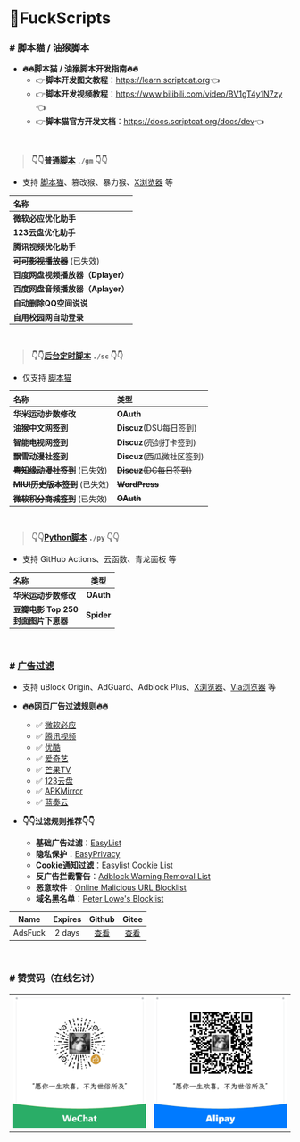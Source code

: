 # 🌈FuckScripts

### \# 脚本猫 / 油猴脚本

- **🔥🔥脚本猫 / 油猴脚本开发指南🔥🔥**
  - 👉**脚本开发图文教程**：<https://learn.scriptcat.org>👈
  - 👉**脚本开发视频教程**：<https://www.bilibili.com/video/BV1gT4y1N7zy>👈
  - 👉**脚本猫官方开发文档**：<https://docs.scriptcat.org/docs/dev>👈

<br>

> **👇👇[普通脚本](./gm) `./gm` 👇👇**

- 支持 [脚本猫](https://docs.scriptcat.org)、篡改猴、暴力猴、[X浏览器](https://www.xbext.com) 等

| 名称 |
|:---|
| **微软必应优化助手** |
| **123云盘优化助手** |
| **腾讯视频优化助手** |
| ~~**可可影视播放器**~~ (已失效) |
| **百度网盘视频播放器（Dplayer）** |
| **百度网盘音频播放器（Aplayer）** |
| **自动删除QQ空间说说** |
| **自用校园网自动登录** |

<br>

> **👇👇[后台定时脚本](./sc) `./sc` 👇👇**

- 仅支持 [脚本猫](https://docs.scriptcat.org)

| 名称 | 类型 |
|:---|:---|
| **华米运动步数修改** | **OAuth** |
| **油猴中文网签到** | **Discuz**(DSU每日签到) |
| **智能电视网签到** | **Discuz**(亮剑打卡签到) |
| **飘雪动漫社签到** | **Discuz**(西瓜微社区签到) |
| ~~**粤知缘动漫社签到**~~ (已失效) | ~~**Discuz**(DC每日签到)~~ |
| ~~**MIUI历史版本签到**~~ (已失效) | ~~**WordPress**~~ |
| ~~**微软积分商城签到**~~ (已失效) | ~~**OAuth**~~ |

<br>

> **👇👇[Python脚本](./py) `./py` 👇👇**

- 支持 GitHub Actions、云函数、青龙面板 等

| 名称 | 类型 |
|:---|:---:|
| **华米运动步数修改** | **OAuth** |
| **豆瓣电影 Top 250 <br>封面图片下崽器** | **Spider** |

<br>

### \# [广告过滤](./adsfuck.txt)

- 支持 uBlock Origin、AdGuard、Adblock Plus、[X浏览器](https://www.xbext.com)、[Via浏览器](https://viayoo.com) 等

- **🔥🔥网页广告过滤规则🔥🔥**
  - ✅ [微软必应](https://bing.com)
  - ✅ [腾讯视频](https://v.qq.com)
  - ✅ [优酷](https://youku.com)
  - ✅ [爱奇艺](https://iqiyi.com)
  - ✅ [芒果TV](https://mgtv.com)
  - ✅ [123云盘](https://123pan.com)
  - ✅ [APKMirror](https://apkmirror.com)
  - ✅ [蓝奏云](https://pc.woozooo.com)

- **👇👇过滤规则推荐👇👇**
  - **基础广告过滤**：[EasyList](https://easylist-downloads.adblockplus.org/easylist.txt)
  - **隐私保护**：[EasyPrivacy](https://easylist-downloads.adblockplus.org/easyprivacy.txt)
  - **Cookie通知过滤**：[Easylist Cookie List](https://secure.fanboy.co.nz/fanboy-cookiemonster.txt)
  - **反广告拦截警告**：[Adblock Warning Removal List](https://easylist-downloads.adblockplus.org/antiadblockfilters.txt)
  - **恶意软件**：[Online Malicious URL Blocklist](https://malware-filter.gitlab.io/urlhaus-filter/urlhaus-filter-ag-online.txt)
  - **域名黑名单**：[Peter Lowe's Blocklist](https://pgl.yoyo.org/adservers/serverlist.php?hostformat=hosts&showintro=1&mimetype=plaintext)

| Name | Expires | Github | Gitee |
|:---:|:---:|:---:|:---:|
| AdsFuck | 2 days | [查看](https://raw.githubusercontent.com/geoisam/FuckScripts/main/adsfuck.txt) | [查看](https://gitee.com/geoisam/FuckScripts/raw/main/adsfuck.txt) |

<br>

### \# 赞赏码（在线乞讨）

<table>
<tr>
<td><a>
<img src="./images/wechat.jpg">
</a></td>
<td><a>
<img src="./images/alipay.jpg">
</a></td>
</tr>
</table>
